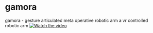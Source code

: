 # gamora
gamora - gesture articulated meta operative robotic arm
a vr controlled robotic arm
[![Watch the video](https://i.sstatic.net/Vp2cE.png)]([https://youtu.be/vt5fpE0bzSY](https://youtu.be/1vlu3zm-NGg))

